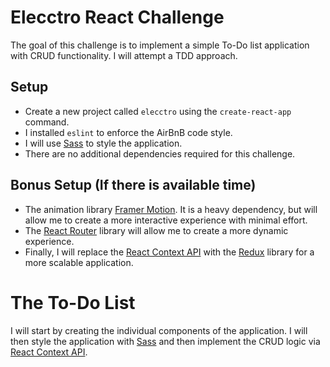 # Elecctro React Challenge

The goal of this challenge is to implement a simple To-Do list application with CRUD functionality. 
I will attempt a TDD approach.

## Setup
- Create a new project called `elecctro` using the `create-react-app` command.
- I installed `eslint` to enforce the AirBnB code style.
- I will use [Sass](https://sass-lang.com/) to style the application.
- There are no additional dependencies required for this challenge.

## Bonus Setup (If there is available time)
- The animation library [Framer Motion](https://framer.com/motion/). It is a heavy dependency,
but will allow me to create a more interactive experience with minimal effort.
- The [React Router](https://reacttraining.com/react-router/web/guides/quick-start) library will allow me to create a more dynamic experience.
- Finally, I will replace the [React Context API](https://reactjs.org/docs/context.html) with the [Redux](https://redux.js.org/api/store) library for a more scalable application.

# The To-Do List
I will start by creating the individual components of the application. I will then style the application with [Sass](https://sass-lang.com/) and then implement the CRUD logic via [React Context API](https://reactjs.org/docs/context.html).
